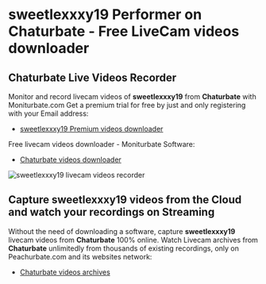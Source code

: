 # sweetlexxxy19 Performer on Chaturbate - Free LiveCam videos downloader

## Chaturbate Live Videos Recorder

Monitor and record livecam videos of **sweetlexxxy19** from **Chaturbate** with Moniturbate.com
Get a premium trial for free by just and only registering with your Email address:
* [sweetlexxxy19 Premium videos downloader](https://moniturbate.com/request-demo-licence-key.html)

Free livecam videos downloader - Moniturbate Software:
* [Chaturbate videos downloader](https://moniturbate.com/moniturbate-download-software.html)

![sweetlexxxy19 livecam videos recorder](https://peachurnet.com/templates/moniturbate-software.png)


## Capture sweetlexxxy19 videos from the Cloud and watch your recordings on Streaming

Without the need of downloading a software, capture **sweetlexxxy19** livecam videos from **Chaturbate** 100% online.
Watch Livecam archives from **Chaturbate** unlimitedly from thousands of existing recordings, only on Peachurbate.com and its websites network:
* [Chaturbate videos archives](https://peachurnet.com/)